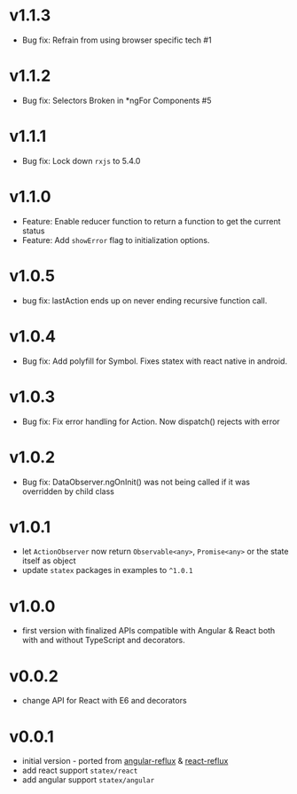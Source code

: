 # v1.1.3

* Bug fix: Refrain from using browser specific tech #1

# v1.1.2

* Bug fix: Selectors Broken in *ngFor Components #5

# v1.1.1

* Bug fix: Lock down `rxjs` to 5.4.0

# v1.1.0

* Feature: Enable reducer function to return a function to get the current status
* Feature: Add `showError` flag to initialization options.

# v1.0.5

* bug fix: lastAction ends up on never ending recursive function call.

# v1.0.4

* Bug fix: Add polyfill for Symbol. Fixes statex with react native in android.

# v1.0.3

* Bug fix: Fix error handling for Action. Now dispatch() rejects with error

# v1.0.2

* Bug fix: DataObserver.ngOnInit() was not being called if it was overridden by child class

# v1.0.1

* let `ActionObserver` now return `Observable<any>`, `Promise<any>` or the state itself as object
* update `statex` packages in examples to `^1.0.1`

# v1.0.0

* first version with finalized APIs compatible with Angular & React both with and without TypeScript and decorators.

# v0.0.2

* change API for React with E6 and decorators

# v0.0.1

* initial version - ported from [angular-reflux](https://github.com/rintoj/angular-reflux) & [react-reflux](https://github.com/rintoj/react-reflux)
* add react support `statex/react`
* add angular support `statex/angular`